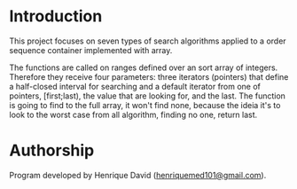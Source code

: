 # Introduction

This project focuses on seven types of search algorithms applied to a order sequence container implemented with array.

The functions are called on ranges defined over an sort array of integers. Therefore they receive four parameters: three iterators (pointers) that define a half-closed interval for searching and a default iterator from one of pointers, [first;last), the value that are looking for, and the last. The function is going to find to the full array, it won't find none, because the ideia it's to look to the worst case from all algorithm, finding no one, return last.

# Authorship
Program developed by Henrique David (henriquemed101@gmail.com).